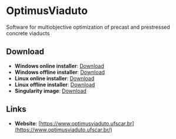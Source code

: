 # OptimusViaduto
Software for multiobjective optimization of precast and prestressed concrete viaducts

## Download
* __Windows online installer__: [Download](https://github.com/EVWTRENTINI/OptimusViaduto/releases/download/v1.0/Instalador.OptimusViaduto.-.online.exe) 
* __Windows offline installer__: [Download](https://github.com/EVWTRENTINI/OptimusViaduto/releases/download/v1.0/Instalador.OptimusViaduto.-.offline.exe)
* __Linux online installer__: [Download](https://github.com/EVWTRENTINI/OptimusViaduto/releases/download/v1.0/Instalador_OptimusViaduto_online.install) 
* __Linux offline installer__: [Download](https://github.com/EVWTRENTINI/OptimusViaduto/releases/download/v1.0/Instalador_OptimusViaduto_offline.install) 
* __Singularity image__: [Download](https://github.com/EVWTRENTINI/OptimusViaduto/releases/download/v1.0/optimusviaduto.simg) 

## Links
* __Website__: [https://www.optimusviaduto.ufscar.br](https://www.optimusviaduto.ufscar.br/) 
